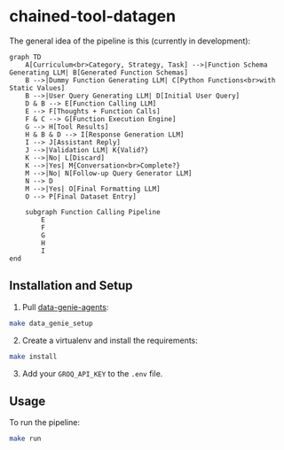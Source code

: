 # chained-tool-datagen

The general idea of the pipeline is this (currently in development):
```mermaid
graph TD
    A[Curriculum<br>Category, Strategy, Task] -->|Function Schema Generating LLM| B[Generated Function Schemas]
    B -->|Dummy Function Generating LLM| C[Python Functions<br>with Static Values]
    B -->|User Query Generating LLM| D[Initial User Query]
    D & B --> E[Function Calling LLM]
    E --> F[Thoughts + Function Calls]
    F & C --> G[Function Execution Engine]
    G --> H[Tool Results]
    H & B & D --> I[Response Generation LLM]
    I --> J[Assistant Reply]
    J -->|Validation LLM| K{Valid?}
    K -->|No| L[Discard]
    K -->|Yes| M{Conversation<br>Complete?}
    M -->|No| N[Follow-up Query Generator LLM]
    N --> D
    M -->|Yes| O[Final Formatting LLM]
    O --> P[Final Dataset Entry]

    subgraph Function Calling Pipeline
        E
        F
        G
        H
        I
end
```

## Installation and Setup

1. Pull [data-genie-agents](https://github.com/interstellarninja/data-genie-agents):
```bash
make data_genie_setup
```

2. Create a virtualenv and install the requirements:        
```bash
make install
```

3. Add your `GROQ_API_KEY` to the `.env` file.

## Usage

To run the pipeline:
```bash
make run
```

